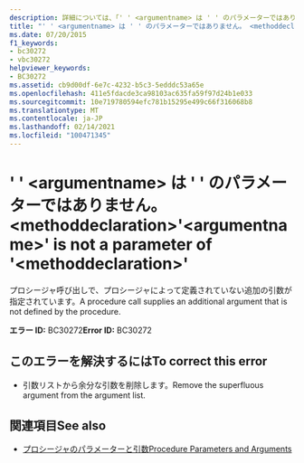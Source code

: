 ```yaml
---
description: 詳細については、「' ' <argumentname> は ' ' のパラメーターではありません」を参照してください。 <methoddeclaration>
title: "' ' <argumentname> は ' ' のパラメーターではありません。 <methoddeclaration>"
ms.date: 07/20/2015
f1_keywords:
- bc30272
- vbc30272
helpviewer_keywords:
- BC30272
ms.assetid: cb9d00df-6e7c-4232-b5c3-5edddc53a65e
ms.openlocfilehash: 411e5fdacde3ca98103ac635fa59f97d24b1e033
ms.sourcegitcommit: 10e719780594efc781b15295e499c66f316068b8
ms.translationtype: MT
ms.contentlocale: ja-JP
ms.lasthandoff: 02/14/2021
ms.locfileid: "100471345"
---
```

# <a name="argumentname-is-not-a-parameter-of-methoddeclaration"></a><span data-ttu-id="698c5-103">' ' \<argumentname> は ' ' のパラメーターではありません。 \<methoddeclaration></span><span class="sxs-lookup"><span data-stu-id="698c5-103">'\<argumentname>' is not a parameter of '\<methoddeclaration>'</span></span>

<span data-ttu-id="698c5-104">プロシージャ呼び出しで、プロシージャによって定義されていない追加の引数が指定されています。</span><span class="sxs-lookup"><span data-stu-id="698c5-104">A procedure call supplies an additional argument that is not defined by the procedure.</span></span>  
  
 <span data-ttu-id="698c5-105">**エラー ID:** BC30272</span><span class="sxs-lookup"><span data-stu-id="698c5-105">**Error ID:** BC30272</span></span>  
  
## <a name="to-correct-this-error"></a><span data-ttu-id="698c5-106">このエラーを解決するには</span><span class="sxs-lookup"><span data-stu-id="698c5-106">To correct this error</span></span>  
  
- <span data-ttu-id="698c5-107">引数リストから余分な引数を削除します。</span><span class="sxs-lookup"><span data-stu-id="698c5-107">Remove the superfluous argument from the argument list.</span></span>  
  
## <a name="see-also"></a><span data-ttu-id="698c5-108">関連項目</span><span class="sxs-lookup"><span data-stu-id="698c5-108">See also</span></span>

- [<span data-ttu-id="698c5-109">プロシージャのパラメーターと引数</span><span class="sxs-lookup"><span data-stu-id="698c5-109">Procedure Parameters and Arguments</span></span>](../programming-guide/language-features/procedures/procedure-parameters-and-arguments.md)
